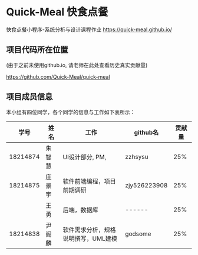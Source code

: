 # Quick-Meal 快食点餐 
快食点餐小程序-系统分析与设计课程作业
https://quick-meal.github.io/

##  项目代码所在位置
(由于之前未使用github.io, 请老师在此处查看历史真实贡献量)

https://github.com/Quick-Meal/quick-meal

##  项目成员信息

本小组有四位同学，各个同学的信息与工作如下表所示：

| 学号     |   姓名    | 工作 |   github名   |   贡献量   |
| -------- | ------ | ---- | ------ | ------ |
| 18214874 | 朱智慧 |  UI设计部分, PM,    | zzhsysu |    25%   |
| 18214875 | 庄景宇 | 软件前端编程，项目前期调研     | zjy526223908 |    25%   |
|  | 王勇   |  后端，数据库    | ------ |    25%   |
| 18214838 | 尹阁麟 | 软件需求分析，规格说明撰写，UML建模 | godsome |    25%   |



